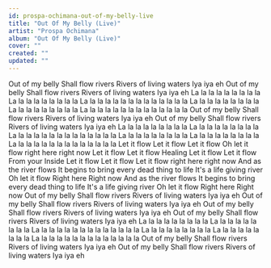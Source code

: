 ```yaml
---
id: prospa-ochimana-out-of-my-belly-live
title: "Out Of My Belly (Live)"
artist: "Prospa Ochimana"
album: "Out Of My Belly (Live)"
cover: ""
created: ""
updated: ""
---
```


Out of my belly
Shall flow rivers
Rivers of living waters
Iya iya eh
Out of my belly
Shall flow rivers
Rivers of living waters
Iya iya eh
La la la la la la la la la
La la la la la la la la la
La la la la la la la la la la la la la la
La la la la la la la la la
La la la la la la la la la
La la la la la la la la la la la la la la
Out of my belly
Shall flow rivers
Rivers of living waters
Iya iya eh
Out of my belly
Shall flow rivers
Rivers of living waters
Iya iya eh
La la la la la la la la la
La la la la la la la la la
La la la la la la la la la la la la la la
La la la la la la la la la
La la la la la la la la la
La la la la la la la la la la la la la la
Let it flow
Let it flow
Let it flow
Oh let it flow right here right now
Let it flow
Let it flow
Healing
Let it flow
Let it flow
From your Inside
Let it flow
Let it flow
Let it flow right here right now
And as the river flows
It begins to bring every dead thing to life
It's a life giving river
Oh let it flow
Right here
Right now
And as the river flows
It begins to bring every dead thing to life
It's a life giving river
Oh let it flow
Right here
Right now
Out of my belly
Shall flow rivers
Rivers of living waters
Iya iya eh
Out of my belly
Shall flow rivers
Rivers of living waters
Iya iya eh
Out of my belly
Shall flow rivers
Rivers of living waters
Iya iya eh
Out of my belly
Shall flow rivers
Rivers of living waters
Iya iya eh
La la la la la la la la la
La la la la la la la la la
La la la la la la la la la la la la la la
La la la la la la la la la
La la la la la la la la la
La la la la la la la la la la la la la la
Out of my belly
Shall flow rivers
Rivers of living waters
Iya iya eh
Out of my belly
Shall flow rivers
Rivers of living waters
Iya iya eh